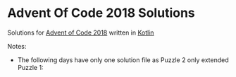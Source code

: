 # Advent Of Code 2018 Solutions

Solutions for [Advent of Code 2018](https://adventofcode.com/2018/) written in [Kotlin](https://kotlinlang.org/)

Notes:
* The following days have only one solution file as Puzzle 2 only extended Puzzle 1:
